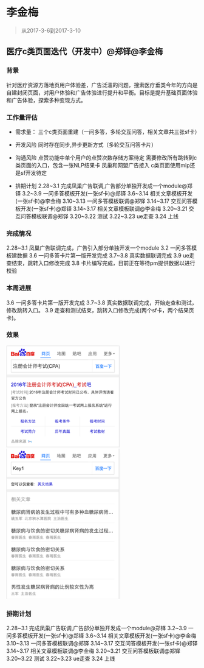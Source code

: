 # 李金梅

> 从2017-3-6到2017-3-10

## 医疗c类页面迭代（开发中）@郑铎@李金梅


### 背景

针对医疗资源方落地页用户体验差，广告泛滥的问题，搜索医疗垂类今年的方向是自建封闭页面，对用户体验和广告体验进行提升和平衡。目标是提升基础页面体验和广告体验，探索多种变现方式。

### 工作量评估

* 需求量： 三个c类页面重建（一问多答，多轮交互问答，相关文章共三张sf卡）
* 开发风险 同时存在同步,异步更新方式（多轮交互问答卡片）
* 沟通风险 点赞功能中单个用户的点赞次数存储方案待定 需要修改所有跳转到c类页面的入口，包含一张NLP结果卡 凤巢和网盟广告接入 c类页面使用mip还是sf开发待定

* 排期计划 2.28~3.1 完成凤巢广告联调,广告部分单独开发成一个module@郑铎 3.2~3.9 一问多答模板开发(一张sf卡)@郑铎 3.6~3.14 相关文章模板开发(一张sf卡)@李金梅 3.10~3.13 一问多答模板联调@郑铎 3.14~3.17 交互问答模板开发(一张sf卡)@郑铎 3.14~3.17 相关文章模板联调@李金梅 3.20~3.21 交互问答模板联调@郑铎 3.20~3.22 测试 3.22~3.23 ue走查 3.24 上线



### 完成情况

2.28~3.1 凤巢广告联调完成，广告引入部分单独开发一个module
3.2 一问多答模板建数据
3.6 一问多答卡片第一版开发完成
3.7~3.8 真实数据联调完成
3.9 ue走查结束，跳转入口修改完成
3.8 卡片编写完成，目前正在等待pm提供数据以进行校验


### 本周进展

3.6 一问多答卡片第一版开发完成
3.7~3.8 真实数据联调完成，开始走查和测试，修改跳转入口。
3.9 走查和测试结束，跳转入口修改完成(两个sf卡，两个结果页卡)。


### 效果

<img src="../2017-03-10/img/lijinmei/reg.png" width="300">
<img src="../2017-03-10/img/lijinmei/list.png" width="300">


### 排期计划

2.28~3.1 完成凤巢广告联调,广告部分单独开发成一个module@郑铎
3.2~3.9 一问多答模板开发(一张sf卡)@郑铎
3.6~3.14 相关文章模板开发(一张sf卡)@李金梅
3.10~3.13 一问多答模板联调@郑铎
3.14~3.17 交互问答模板开发(一张sf卡)@郑铎
3.14~3.17 相关文章模板联调@李金梅
3.20~3.21 交互问答模板联调@郑铎
3.20~3.22 测试
3.22~3.23 ue走查
3.24 上线

